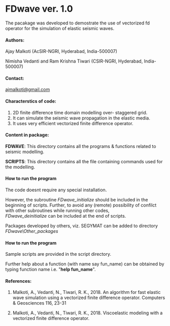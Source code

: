 # FDwave ver. 1.0

The pacakage was developed to demostrate the use of vectorized fd operator 
for the simulation of elastic seismic waves.


#### Authors: 
Ajay Malkoti (AcSIR-NGRI, Hyderabad, India-500007) 

Nimisha Vedanti and Ram Krishna Tiwari (CSIR-NGRI, Hyderabad, India-500007)


#### Contact:  
ajmalkoti@gmail.com

#### Characterstics of code:

1) 2D finite difference time domain modelling over- staggered grid.
2) It can simulate the seismic wave propagation in the elastic media.
3) It uses very efficient vectorized finite difference operator. 


#### Content in package:
**FDWAVE**: 	This directory contains all the programs & functions related to seismic modelling.

**SCRIPTS**: 	This directory contains all the file containing commands used for the modelling. 

#### How to run the program 
The code doesnt require any special installation.

However, the subroutine *FDwave_initialize* should be included in the beginning of scripts.
Further, to avoid any (remote) possibility of confilct with other subroutines while running other codes,  
*FDwave_deinitialize* can be included at the end of scripts.


Packages developed by others, viz. SEGYMAT can be added to directory *FDwave\Other_packages*

#### How to run the program
Sample scripts are provided in the script directory.

Further help about a function (with name say fun_name) can be obtained by typing  function name  i.e. "**help fun_name**".

#### References:

1) Malkoti, A., Vedanti, N., Tiwari, R. K., 2018. An algorithm for fast elastic wave simulation using a vectorized finite difference operator. Computers & Geosciences 116, 23-31

2) Malkoti, A., Vedanti, N., Tiwari, R. K., 2018. Viscoelastic modeling with a vectorized finite difference operator. 





